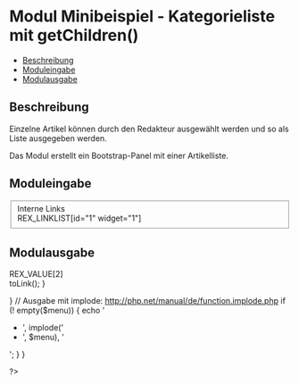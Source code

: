 # Modul Minibeispiel - Kategorieliste mit getChildren()

- [Beschreibung](#beschreibung)
- [Moduleingabe](#moduleingabe)
- [Modulausgabe](#modulausgabe)

<a name="beschreibung"></a>
## Beschreibung

Einzelne Artikel können durch den Redakteur ausgewählt werden und so als Liste ausgegeben werden. 

Das Modul erstellt ein Bootstrap-Panel mit einer Artikelliste. 

<a name="moduleingabe"></a>
## Moduleingabe

<fieldset class="form-horizontal">
  <div class="form-group">
        <label class="col-sm-2 control-label">Interne Links</label>
        <div class="col-sm-10">
            REX_LINKLIST[id="1" widget="1"]
        </div>
  </div>
</fieldset>
 

<a name="modulausgabe"></a>
## Modulausgabe


<div class="panel panel-default">
<div class="panel-heading"><i class="fa fa-paperclip"></i> REX_VALUE[2]</div>
<div class="panel-body">
<div class="body-wrapper">
<?php
if ("REX_LINKIST[1]" != "")
{
  $menu = array();
foreach(explode(',', 'REX_LINKLIST[1]') as $articleId)
{
    // Artikeldatensatz auslesen
    $article = rex_article::get($articleId);
    if ($article)
    {
	    // Erstelle Link aus aktuellem Artikel
        $menu[$articleId] = $article->toLink();
    }
    
}
// Ausgabe mit implode: http://php.net/manual/de/function.implode.php
if (! empty($menu))
{
   echo '<ul><li>', implode('</li><li>', $menu), '</li></ul>';
}
}

?></div>
  </div>
</div>

